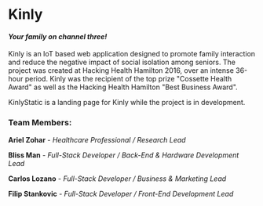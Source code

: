 # Kinly
#### *Your family on channel three!*

Kinly is an IoT based web application designed to promote family interaction and reduce the negative impact of social isolation among seniors. The project was created at Hacking Health Hamilton 2016, over an intense 36-hour period. Kinly was the recipient of the top prize "Cossette Health Award" as well as the Hacking Health Hamilton "Best Business Award".

KinlyStatic is a landing page for Kinly while the project is in development.

### Team Members:

**Ariel Zohar** - *Healthcare Professional / Research Lead*

**Bliss Man** - *Full-Stack Developer / Back-End & Hardware Development Lead*

**Carlos Lozano** - *Full-Stack Developer / Business & Marketing Lead*

**Filip Stankovic** - *Full-Stack Developer / Front-End Development Lead*
